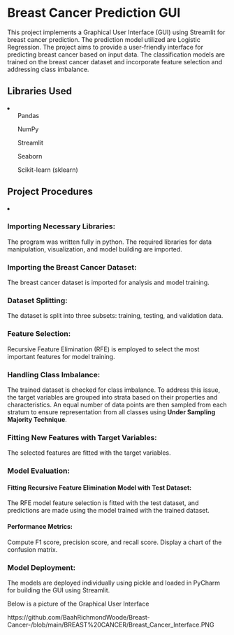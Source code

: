 <h1>Breast Cancer Prediction GUI</h1>
<p>This project implements a Graphical User Interface (GUI) using Streamlit for breast cancer prediction. The prediction model utilized are Logistic Regression.
  The project aims to provide a user-friendly interface for predicting breast cancer based on input data. 
  The classification models are trained on the breast cancer dataset and incorporate feature selection and addressing class imbalance.</p>

<h2>Libraries Used</h2>
  <li>
    <ol>Pandas</ol>
    <ol>NumPy</ol>
<ol>Streamlit</ol>
<ol>Seaborn</ol>
<ol>Scikit-learn (sklearn)</ol>
  </li>
<h2>Project Procedures</h2>
<li>
  <lo><h3>Importing Necessary Libraries:</h3></lo>The program was written fully in python. The required libraries for data manipulation, visualization, and model building are imported.

<lo><h3>Importing the Breast Cancer Dataset:</h3></lo>The breast cancer dataset is imported for analysis and model training.

<lo><h3>Dataset Splitting:</h3></lo> The dataset is split into three subsets: training, testing, and validation data.

<lo><h3>Feature Selection:</h3></lo> Recursive Feature Elimination (RFE) is employed to select the most important features for model training.

<lo><h3>Handling Class Imbalance:</h3></lo> The trained dataset is checked for class imbalance. To address this issue, the target variables are grouped into strata based on their properties and characteristics. An equal number of data points are then sampled from each stratum to ensure representation from all classes using <b>Under Sampling Majority Technique</b>.

<lo><h3>Fitting New Features with Target Variables:</h3></lo>The selected features are fitted with the target variables.

<lo><h3>Model Evaluation:</h3></lo>
<h4>Fitting Recursive Feature Elimination Model with Test Dataset:</h4> The RFE model feature selection is fitted with the test dataset, and predictions are made using the model trained with the trained dataset.
<h4>Performance Metrics:</h4> Compute F1 score, precision score, and recall score. Display a chart of the confusion matrix.

<lo><h3>Model Deployment:</h3></lo>
 The models are deployed individually using pickle and loaded in PyCharm for building the GUI using Streamlit.
</li>
<p>
  Below is a picture of the Graphical User Interface
</p>
https://github.com/BaahRichmondWoode/Breast-Cancer-/blob/main/BREAST%20CANCER/Breast_Cancer_Interface.PNG
